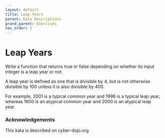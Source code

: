 ```yaml
---
layout: default
title: Leap Years
parent: Kata Descriptions
grand_parent: Exercises
nav_order: 1
---
```


# Leap Years

Write a function that returns true or false depending on 
whether its input integer is a leap year or not.

A leap year is defined as one that is divisible by 4,
but is not otherwise divisible by 100 unless it is
also divisible by 400.

For example, 2001 is a typical common year and 1996
is a typical leap year, whereas 1900 is an atypical
common year and 2000 is an atypical leap year.

### Acknowledgements
This kata is described on cyber-dojo.org
